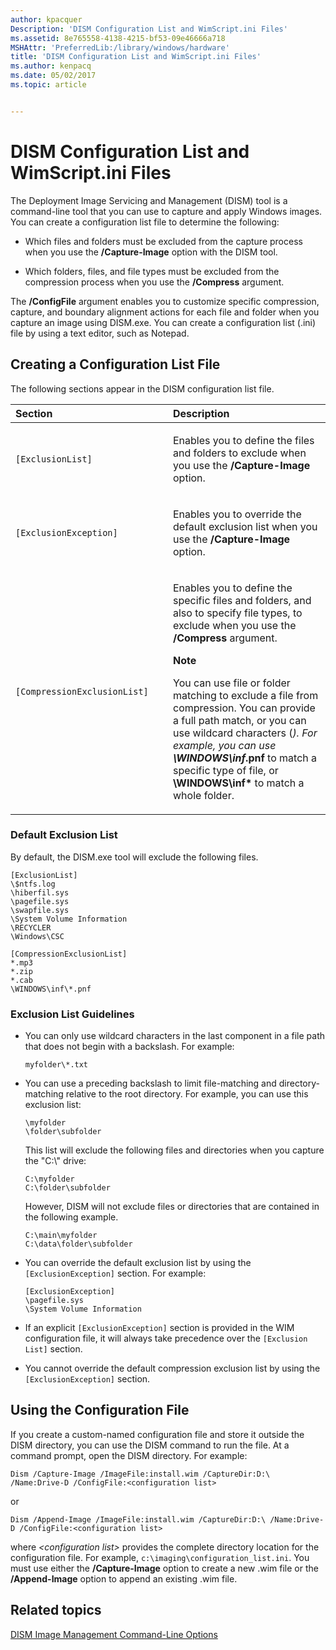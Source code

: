 ```yaml
---
author: kpacquer
Description: 'DISM Configuration List and WimScript.ini Files'
ms.assetid: 8e765558-4138-4215-bf53-09e46666a718
MSHAttr: 'PreferredLib:/library/windows/hardware'
title: 'DISM Configuration List and WimScript.ini Files'
ms.author: kenpacq
ms.date: 05/02/2017
ms.topic: article


---
```


# DISM Configuration List and WimScript.ini Files


The Deployment Image Servicing and Management (DISM) tool is a command-line tool that you can use to capture and apply Windows images. You can create a configuration list file to determine the following:

-   Which files and folders must be excluded from the capture process when you use the **/Capture-Image** option with the DISM tool.

-   Which folders, files, and file types must be excluded from the compression process when you use the **/Compress** argument.

The **/ConfigFile** argument enables you to customize specific compression, capture, and boundary alignment actions for each file and folder when you capture an image using DISM.exe. You can create a configuration list (.ini) file by using a text editor, such as Notepad.

## <span id="Creating_a_Configuration_List_File"></span><span id="creating_a_configuration_list_file"></span><span id="CREATING_A_CONFIGURATION_LIST_FILE"></span>Creating a Configuration List File


The following sections appear in the DISM configuration list file.

<table>
<colgroup>
<col width="50%" />
<col width="50%" />
</colgroup>
<thead>
<tr class="header">
<th align="left">Section</th>
<th align="left">Description</th>
</tr>
</thead>
<tbody>
<tr class="odd">
<td align="left"><p><code>[ExclusionList]</code></p></td>
<td align="left"><p>Enables you to define the files and folders to exclude when you use the <strong>/Capture-Image</strong> option.</p></td>
</tr>
<tr class="even">
<td align="left"><p><code>[ExclusionException]</code></p></td>
<td align="left"><p>Enables you to override the default exclusion list when you use the <strong>/Capture-Image</strong> option.</p></td>
</tr>
<tr class="odd">
<td align="left"><p><code>[CompressionExclusionList]</code></p></td>
<td align="left"><p>Enables you to define the specific files and folders, and also to specify file types, to exclude when you use the <strong>/Compress</strong> argument.</p>
<div class="alert">
<strong>Note</strong><br/><p>You can use file or folder matching to exclude a file from compression. You can provide a full path match, or you can use wildcard characters (<em>). For example, you can use <strong>\WINDOWS\inf</em>.pnf</strong> to match a specific type of file, or <strong>\WINDOWS\inf*</strong> to match a whole folder.</p>
</div>
<div>

</div></td>
</tr>
</tbody>
</table>



### <span id="Default_Exclusion_List"></span><span id="default_exclusion_list"></span><span id="DEFAULT_EXCLUSION_LIST"></span>Default Exclusion List

By default, the DISM.exe tool will exclude the following files.

```
[ExclusionList]
\$ntfs.log
\hiberfil.sys
\pagefile.sys
\swapfile.sys
\System Volume Information
\RECYCLER
\Windows\CSC

[CompressionExclusionList]
*.mp3
*.zip
*.cab
\WINDOWS\inf\*.pnf
```

### <span id="Exclusion_List_Guidelines"></span><span id="exclusion_list_guidelines"></span><span id="EXCLUSION_LIST_GUIDELINES"></span>Exclusion List Guidelines

-   You can only use wildcard characters in the last component in a file path that does not begin with a backslash. For example:

    ```
    myfolder\*.txt
    ```

-   You can use a preceding backslash to limit file-matching and directory-matching relative to the root directory. For example, you can use this exclusion list:

    ```
    \myfolder
    \folder\subfolder
    ```

    This list will exclude the following files and directories when you capture the "C:\\" drive:

    ```
    C:\myfolder
    C:\folder\subfolder
    ```

    However, DISM will not exclude files or directories that are contained in the following example.

    ```
    C:\main\myfolder
    C:\data\folder\subfolder
    ```

-   You can override the default exclusion list by using the `[ExclusionException]` section. For example:

    ```
    [ExclusionException]
    \pagefile.sys
    \System Volume Information
    ```

-   If an explicit `[ExclusionException]` section is provided in the WIM configuration file, it will always take precedence over the `[Exclusion List]` section.

-   You cannot override the default compression exclusion list by using the `[ExclusionException]` section.

## <span id="Using_the_Configuration_File"></span><span id="using_the_configuration_file"></span><span id="USING_THE_CONFIGURATION_FILE"></span>Using the Configuration File


If you create a custom-named configuration file and store it outside the DISM directory, you can use the DISM command to run the file. At a command prompt, open the DISM directory. For example:

```
Dism /Capture-Image /ImageFile:install.wim /CaptureDir:D:\ /Name:Drive-D /ConfigFile:<configuration list>
```

or

```
Dism /Append-Image /ImageFile:install.wim /CaptureDir:D:\ /Name:Drive-D /ConfigFile:<configuration list>
```

where *&lt;configuration list&gt;* provides the complete directory location for the configuration file. For example, `c:\imaging\configuration_list.ini`. You must use either the **/Capture-Image** option to create a new .wim file or the **/Append-Image** option to append an existing .wim file.

## <span id="related_topics"></span>Related topics


[DISM Image Management Command-Line Options](dism-image-management-command-line-options-s14.md)










